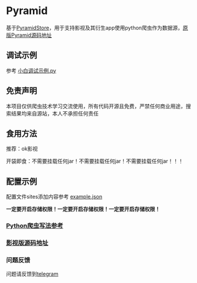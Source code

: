# Pyramid

基于[PyramidStore](https://github.com/UndCover/PyramidStore)，用于支持影视及其衍生app使用python爬虫作为数据源，[原版Pyramid源码地址](https://github.com/UndCover/Pyramid)

## 调试示例

参考 [小白调试示例.py](https://github.com/JJBJJ/PyramidStore/tree/main/plugin/小白调试示例.py)

## 免责声明

本项目仅供爬虫技术学习交流使用，所有代码开源且免费，严禁任何商业用途，搜索结果均来自源站，本人不承担任何责任

## 食用方法

推荐：ok影视

开袋即食：不需要挂载任何jar！不需要挂载任何jar！不需要挂载任何jar！！！

## 配置示例

配置文件sites添加内容参考 [example.json](https://github.com/JJBJJ/PyramidStore/blob/main/example.json)

**一定要开启存储权限！一定要开启存储权限！一定要开启存储权限！**

### [Python爬虫写法参考](https://github.com/JJBJJ/PyramidStore/blob/main/spider.md)

### [影视版源码地址](https://github.com/FongMi/TV/tree/release/chaquo)

### 问题反馈
问题请反馈到[telegram](https://t.me/+A3SLQRmPVi9kOThl)
